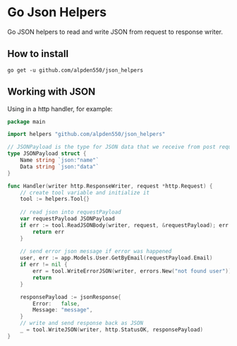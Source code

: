 # Go Json Helpers

Go JSON helpers to read and write JSON  from request to response writer.


## How to install

```
go get -u github.com/alpden550/json_helpers
```

## Working with JSON

Using in a http handler, for example:

```go
package main

import helpers "github.com/alpden550/json_helpers"

// JSONPayload is the type for JSON data that we receive from post request
type JSONPayload struct {
	Name string `json:"name"`
	Data string `json:"data"`
}

func Handler(writer http.ResponseWriter, request *http.Request) {
	// create tool variable and initialize it
	tool := helpers.Tool{}
	
	// read json into requestPayload
	var requestPayload JSONPayload
	if err := tool.ReadJSONBody(writer, request, &requestPayload); err != nil {
		return err
	}
	
	// send error json message if error was happened
	user, err := app.Models.User.GetByEmail(requestPayload.Email)
	if err != nil {
		err = tool.WriteErrorJSON(writer, errors.New("not found user"))
		return
	}

	responsePayload := jsonResponse{
		Error:   false,
		Message: "message",
	}
	// write and send response back as JSON 	
	_ = tool.WriteJSON(writer, http.StatusOK, responsePayload)
}
```
